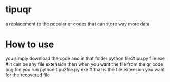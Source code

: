 # tipuqr
a replacement to the popular qr codes that can store way more data

# How to use
you simply download the code and in that folder python file2tipu.py file.exe # it can be any file extension
then when you want the file from the qr code png file you run  python tipu2file.py exe # that is the file extension you want for the recovered file

